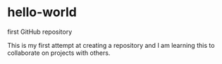 # hello-world
first GitHub repository

This is my first attempt at creating a repository and I am learning this to collaborate on projects with others.
